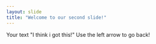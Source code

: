 ```yaml
---
layout: slide
title: "Welcome to our second slide!"
---
```

Your text "I think i got this!"
Use the left arrow to go back!
